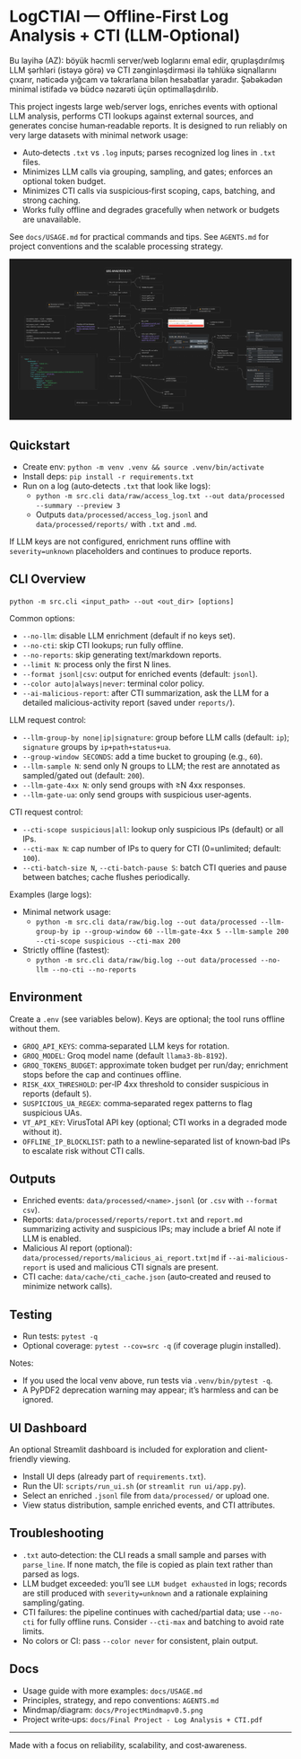 # LogCTIAI — Offline‑First Log Analysis + CTI (LLM‑Optional)

Bu layihə (AZ): böyük həcmli server/web loglarını emal edir, qruplaşdırılmış LLM şərhləri (istəyə görə) və CTI zənginləşdirməsi ilə təhlükə siqnallarını çıxarır, nəticədə yığcam və təkrarlana bilən hesabatlar yaradır. Şəbəkədən minimal istifadə və büdcə nəzarəti üçün optimallaşdırılıb.

This project ingests large web/server logs, enriches events with optional LLM analysis, performs CTI lookups against external sources, and generates concise human‑readable reports. It is designed to run reliably on very large datasets with minimal network usage:

- Auto‑detects `.txt` vs `.log` inputs; parses recognized log lines in `.txt` files.
- Minimizes LLM calls via grouping, sampling, and gates; enforces an optional token budget.
- Minimizes CTI calls via suspicious‑first scoping, caps, batching, and strong caching.
- Works fully offline and degrades gracefully when network or budgets are unavailable.

See `docs/USAGE.md` for practical commands and tips. See `AGENTS.md` for project conventions and the scalable processing strategy.

![Mindmap](docs/ProjectMindmapv0.5.png)

## Quickstart

- Create env: `python -m venv .venv && source .venv/bin/activate`
- Install deps: `pip install -r requirements.txt`
- Run on a log (auto‑detects `.txt` that look like logs):
  - `python -m src.cli data/raw/access_log.txt --out data/processed --summary --preview 3`
  - Outputs `data/processed/access_log.jsonl` and `data/processed/reports/` with `.txt` and `.md`.

If LLM keys are not configured, enrichment runs offline with `severity=unknown` placeholders and continues to produce reports.

## CLI Overview

`python -m src.cli <input_path> --out <out_dir> [options]`

Common options:

- `--no-llm`: disable LLM enrichment (default if no keys set).
- `--no-cti`: skip CTI lookups; run fully offline.
- `--no-reports`: skip generating text/markdown reports.
- `--limit N`: process only the first N lines.
- `--format jsonl|csv`: output for enriched events (default: `jsonl`).
- `--color auto|always|never`: terminal color policy.
- `--ai-malicious-report`: after CTI summarization, ask the LLM for a detailed malicious-activity report (saved under `reports/`).

LLM request control:

- `--llm-group-by none|ip|signature`: group before LLM calls (default: `ip`); `signature` groups by `ip+path+status+ua`.
- `--group-window SECONDS`: add a time bucket to grouping (e.g., `60`).
- `--llm-sample N`: send only N groups to LLM; the rest are annotated as sampled/gated out (default: `200`).
- `--llm-gate-4xx N`: only send groups with ≥N 4xx responses.
- `--llm-gate-ua`: only send groups with suspicious user‑agents.

CTI request control:

- `--cti-scope suspicious|all`: lookup only suspicious IPs (default) or all IPs.
- `--cti-max N`: cap number of IPs to query for CTI (0=unlimited; default: `100`).
- `--cti-batch-size N`, `--cti-batch-pause S`: batch CTI queries and pause between batches; cache flushes periodically.

Examples (large logs):

- Minimal network usage:
  - `python -m src.cli data/raw/big.log --out data/processed --llm-group-by ip --group-window 60 --llm-gate-4xx 5 --llm-sample 200 --cti-scope suspicious --cti-max 200`
- Strictly offline (fastest):
  - `python -m src.cli data/raw/big.log --out data/processed --no-llm --no-cti --no-reports`

## Environment

Create a `.env` (see variables below). Keys are optional; the tool runs offline without them.

- `GROQ_API_KEYS`: comma‑separated LLM keys for rotation.
- `GROQ_MODEL`: Groq model name (default `llama3-8b-8192`).
- `GROQ_TOKENS_BUDGET`: approximate token budget per run/day; enrichment stops before the cap and continues offline.
- `RISK_4XX_THRESHOLD`: per‑IP 4xx threshold to consider suspicious in reports (default `5`).
- `SUSPICIOUS_UA_REGEX`: comma‑separated regex patterns to flag suspicious UAs.
- `VT_API_KEY`: VirusTotal API key (optional; CTI works in a degraded mode without it).
- `OFFLINE_IP_BLOCKLIST`: path to a newline‑separated list of known‑bad IPs to escalate risk without CTI calls.

## Outputs

- Enriched events: `data/processed/<name>.jsonl` (or `.csv` with `--format csv`).
- Reports: `data/processed/reports/report.txt` and `report.md` summarizing activity and suspicious IPs; may include a brief AI note if LLM is enabled.
- Malicious AI report (optional): `data/processed/reports/malicious_ai_report.txt|md` if `--ai-malicious-report` is used and malicious CTI signals are present.
- CTI cache: `data/cache/cti_cache.json` (auto‑created and reused to minimize network calls).

## Testing

- Run tests: `pytest -q`
- Optional coverage: `pytest --cov=src -q` (if coverage plugin installed).

Notes:
- If you used the local venv above, run tests via `.venv/bin/pytest -q`.
- A PyPDF2 deprecation warning may appear; it’s harmless and can be ignored.

## UI Dashboard

An optional Streamlit dashboard is included for exploration and client-friendly viewing.

- Install UI deps (already part of `requirements.txt`).
- Run the UI: `scripts/run_ui.sh` (or `streamlit run ui/app.py`).
- Select an enriched `.jsonl` file from `data/processed/` or upload one.
- View status distribution, sample enriched events, and CTI attributes.

## Troubleshooting

- `.txt` auto‑detection: the CLI reads a small sample and parses with `parse_line`. If none match, the file is copied as plain text rather than parsed as logs.
- LLM budget exceeded: you’ll see `LLM budget exhausted` in logs; records are still produced with `severity=unknown` and a rationale explaining sampling/gating.
- CTI failures: the pipeline continues with cached/partial data; use `--no-cti` for fully offline runs. Consider `--cti-max` and batching to avoid rate limits.
- No colors or CI: pass `--color never` for consistent, plain output.

## Docs

- Usage guide with more examples: `docs/USAGE.md`
- Principles, strategy, and repo conventions: `AGENTS.md`
- Mindmap/diagram: `docs/ProjectMindmapv0.5.png`
- Project write‑ups: `docs/Final Project - Log Analysis + CTI.pdf`

---

Made with a focus on reliability, scalability, and cost‑awareness.
